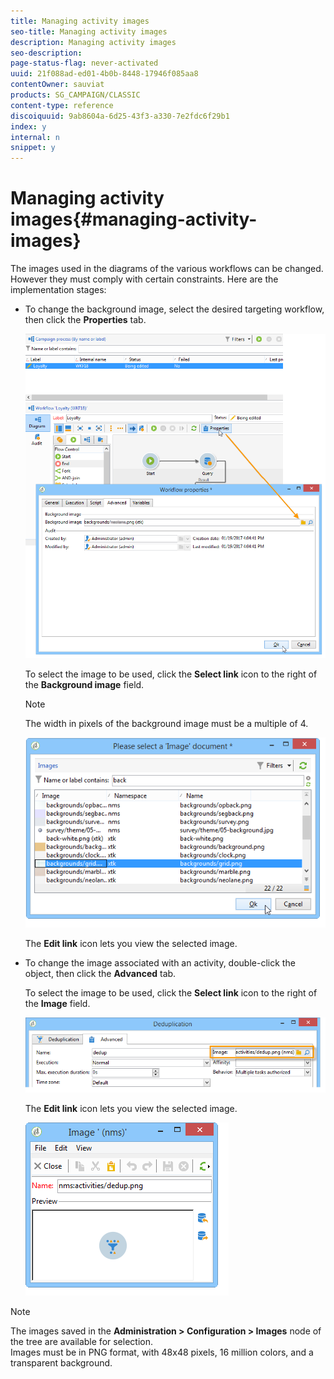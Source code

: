 ```yaml
---
title: Managing activity images
seo-title: Managing activity images
description: Managing activity images
seo-description: 
page-status-flag: never-activated
uuid: 21f088ad-ed01-4b0b-8448-17946f085aa8
contentOwner: sauviat
products: SG_CAMPAIGN/CLASSIC
content-type: reference
discoiquuid: 9ab8604a-6d25-43f3-a330-7e2fdc6f29b1
index: y
internal: n
snippet: y
---
```


# Managing activity images{#managing-activity-images}

The images used in the diagrams of the various workflows can be changed. However they must comply with certain constraints. Here are the implementation stages:

* To change the background image, select the desired targeting workflow, then click the **Properties** tab.

  ![](assets/s_user_segmentation_properties_tab.png)

  To select the image to be used, click the **Select link** icon to the right of the **Background image** field.

  >[!NOTE]
  >
  >The width in pixels of the background image must be a multiple of 4.

  ![](assets/s_user_segmentation_background_select.png)

  The **Edit link** icon lets you view the selected image.

* To change the image associated with an activity, double-click the object, then click the **Advanced** tab.

  To select the image to be used, click the **Select link** icon to the right of the **Image** field. 

  ![](assets/s_user_segmentation_activity_image.png)

  The **Edit link** icon lets you view the selected image.

  ![](assets/s_user_segmentation_activity_image_select.png)

>[!NOTE]
>
>The images saved in the **Administration > Configuration > Images** node of the tree are available for selection.   
>Images must be in PNG format, with 48x48 pixels, 16 million colors, and a transparent background.

